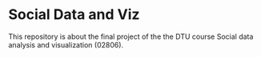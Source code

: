 # Social Data and Viz
This repository is about the final project of the the DTU course Social data analysis and visualization (02806).
